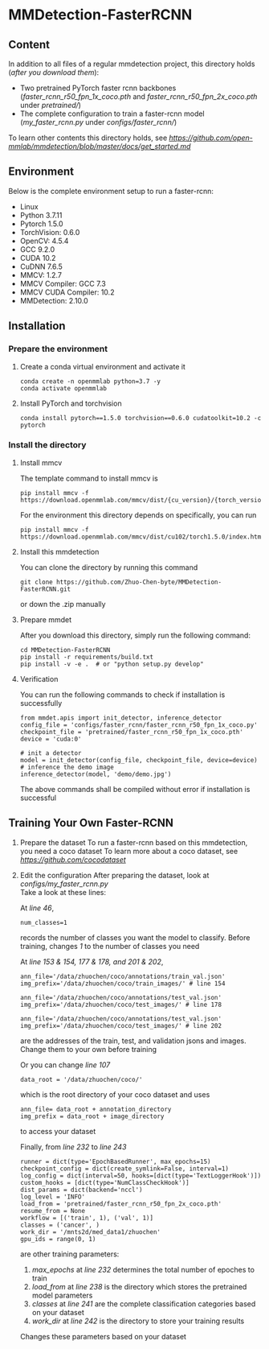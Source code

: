 # MMDetection-FasterRCNN #
## Content ##
In addition to all files of a regular mmdetection project, this directory holds (*after you download them*):  
- Two pretrained PyTorch faster rcnn backbones (*faster_rcnn_r50_fpn_1x_coco.pth* and *faster_rcnn_r50_fpn_2x_coco.pth* under *pretrained/*)  
- The complete configuration to train a faster-rcnn model (*my_faster_rcnn.py* under *configs/faster_rcnn/*)  

To learn other contents this directory holds, see *https://github.com/open-mmlab/mmdetection/blob/master/docs/get_started.md*

## Environment ##
Below is the complete environment setup to run a faster-rcnn:  
- Linux
- Python 3.7.11
- Pytorch 1.5.0
- TorchVision: 0.6.0
- OpenCV: 4.5.4
- GCC 9.2.0
- CUDA 10.2
- CuDNN 7.6.5
- MMCV: 1.2.7
- MMCV Compiler: GCC 7.3
- MMCV CUDA Compiler: 10.2
- MMDetection: 2.10.0

## Installation ##
### Prepare the environment ###
1. Create a conda virtual environment and activate it

    ```shell
    conda create -n openmmlab python=3.7 -y
    conda activate openmmlab
    ```
    
2. Install PyTorch and torchvision

    ```shell
    conda install pytorch==1.5.0 torchvision==0.6.0 cudatoolkit=10.2 -c pytorch
    ```
    
### Install the directory ###
1. Install mmcv

    The template command to install mmcv is
    
    ```shell
    pip install mmcv -f https://download.openmmlab.com/mmcv/dist/{cu_version}/{torch_version}/index.html
    ```
    
    For the environment this directory depends on specifically, you can run
    ```shell
    pip install mmcv -f https://download.openmmlab.com/mmcv/dist/cu102/torch1.5.0/index.html
    ```
    
2. Install this mmdetection  

    You can clone the directory by running this command
  
    ```shell
    git clone https://github.com/Zhuo-Chen-byte/MMDetection-FasterRCNN.git
    ```
    
    or down the .zip manually
    
3. Prepare mmdet

    After you download this directory, simply run the following command:
    
    ```shell
    cd MMDetection-FasterRCNN
    pip install -r requirements/build.txt
    pip install -v -e .  # or "python setup.py develop"
    ```
4. Verification
    
    You can run the following commands to check if installation is successfully
    
    ```shell
    from mmdet.apis import init_detector, inference_detector
    config_file = 'configs/faster_rcnn/faster_rcnn_r50_fpn_1x_coco.py'
    checkpoint_file = 'pretrained/faster_rcnn_r50_fpn_1x_coco.pth'
    device = 'cuda:0'
    
    # init a detector
    model = init_detector(config_file, checkpoint_file, device=device)
    # inference the demo image
    inference_detector(model, 'demo/demo.jpg')
    ```
    
    The above commands shall be compiled without error if installation is successful

## Training Your Own Faster-RCNN ##
1. Prepare the dataset
    To run a faster-rcnn based on this mmdetection, you need a coco dataset
    To learn more about a coco dataset, see *https://github.com/cocodataset*
   
2. Edit the configuration
    After preparing the dataset, look at *configs/my_faster_rcnn.py*  
    Take a look at these lines:  
    
    At *line 46*,
    
    ```shell
    num_classes=1
    ```
    
    records the number of classes you want the model to classify. Before training, changes *1* to the number of classes you need  
    
    At *line 153 & 154, 177 & 178, and 201 & 202*, 
    
    ```shell
    ann_file='/data/zhuochen/coco/annotations/train_val.json'
    img_prefix='/data/zhuochen/coco/train_images/' # line 154
    
    ann_file='/data/zhuochen/coco/annotations/test_val.json'
    img_prefix='/data/zhuochen/coco/test_images/' # line 178
    
    ann_file='/data/zhuochen/coco/annotations/test_val.json'
    img_prefix='/data/zhuochen/coco/test_images/' # line 202
    ```
    
    are the addresses of the train, test, and validation jsons and images. Change them to your own before training  
    
    Or you can change *line 107*
    
    ```shell
    data_root = '/data/zhuochen/coco/'
    ```
    which is the root directory of your coco dataset and uses
    
    ```shell
    ann_file= data_root + annotation_directory
    img_prefix = data_root + image_directory
    ```
    
    to access your dataset
    
    Finally, from *line 232* to *line 243*
    
    ```shell
    runner = dict(type='EpochBasedRunner', max_epochs=15)
    checkpoint_config = dict(create_symlink=False, interval=1)
    log_config = dict(interval=50, hooks=[dict(type='TextLoggerHook')])
    custom_hooks = [dict(type='NumClassCheckHook')]
    dist_params = dict(backend='nccl')
    log_level = 'INFO'
    load_from = 'pretrained/faster_rcnn_r50_fpn_2x_coco.pth'
    resume_from = None
    workflow = [('train', 1), ('val', 1)]
    classes = ('cancer', )
    work_dir = '/mnts2d/med_data1/zhuochen'
    gpu_ids = range(0, 1)
    ```
    
    are other training parameters:
    1. *max_epochs* at *line 232* determines the total number of epoches to train
    2. *load_from* at *line 238* is the directory which stores the pretrained model parameters 
    3. *classes* at *line 241* are the complete classification categories based on your dataset
    4. *work_dir* at *line 242* is the directory to store your training results  
 
    Changes these parameters based on your dataset

